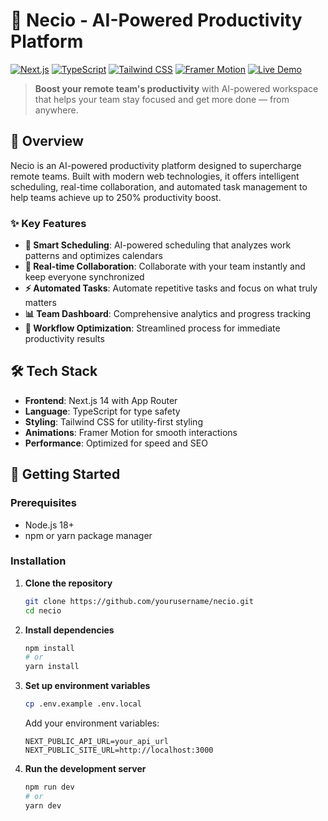 # 🧠 Necio - AI-Powered Productivity Platform

[![Next.js](https://img.shields.io/badge/Next.js-14.0-black?style=for-the-badge&logo=next.js)](https://nextjs.org/)
[![TypeScript](https://img.shields.io/badge/TypeScript-5.0-blue?style=for-the-badge&logo=typescript)](https://www.typescriptlang.org/)
[![Tailwind CSS](https://img.shields.io/badge/Tailwind_CSS-3.0-38B2AC?style=for-the-badge&logo=tailwind-css)](https://tailwindcss.com/)
[![Framer Motion](https://img.shields.io/badge/Framer_Motion-10.0-FF0055?style=for-the-badge&logo=framer)](https://www.framer.com/motion/)
[![Live Demo](https://img.shields.io/badge/Live_Demo-Visit_Site-blue?style=for-the-badge)](https://necio-demo.vercel.app)

> **Boost your remote team's productivity** with AI-powered workspace that helps your team stay focused and get more done — from anywhere.

## 🚀 Overview

Necio is an AI-powered productivity platform designed to supercharge remote teams. Built with modern web technologies, it offers intelligent scheduling, real-time collaboration, and automated task management to help teams achieve up to 250% productivity boost.

### ✨ Key Features

- **🤖 Smart Scheduling**: AI-powered scheduling that analyzes work patterns and optimizes calendars
- **👥 Real-time Collaboration**: Collaborate with your team instantly and keep everyone synchronized
- **⚡ Automated Tasks**: Automate repetitive tasks and focus on what truly matters
- **📊 Team Dashboard**: Comprehensive analytics and progress tracking
- **🎯 Workflow Optimization**: Streamlined process for immediate productivity results

## 🛠️ Tech Stack

- **Frontend**: Next.js 14 with App Router
- **Language**: TypeScript for type safety
- **Styling**: Tailwind CSS for utility-first styling
- **Animations**: Framer Motion for smooth interactions
- **Performance**: Optimized for speed and SEO

## 🚀 Getting Started

### Prerequisites

- Node.js 18+
- npm or yarn package manager

### Installation

1. **Clone the repository**

   ```bash
   git clone https://github.com/yourusername/necio.git
   cd necio
   ```

2. **Install dependencies**

   ```bash
   npm install
   # or
   yarn install
   ```

3. **Set up environment variables**

   ```bash
   cp .env.example .env.local
   ```

   Add your environment variables:

   ```env
   NEXT_PUBLIC_API_URL=your_api_url
   NEXT_PUBLIC_SITE_URL=http://localhost:3000
   ```

4. **Run the development server**
   ```bash
   npm run dev
   # or
   yarn dev
   ```
